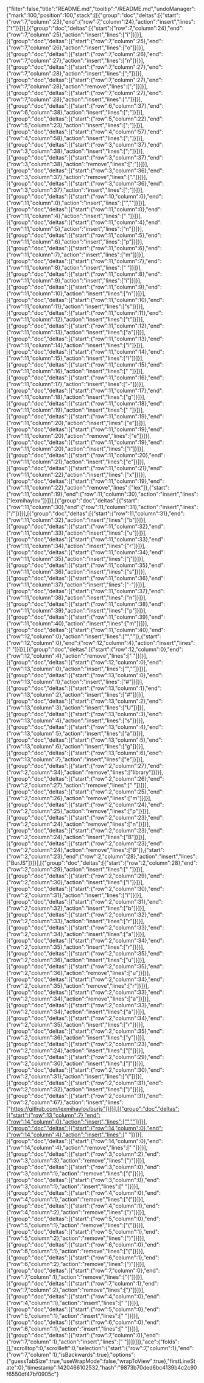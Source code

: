 {"filter":false,"title":"README.md","tooltip":"/README.md","undoManager":{"mark":100,"position":100,"stack":[[{"group":"doc","deltas":[{"start":{"row":7,"column":23},"end":{"row":7,"column":24},"action":"insert","lines":["t"]}]}],[{"group":"doc","deltas":[{"start":{"row":7,"column":24},"end":{"row":7,"column":25},"action":"insert","lines":["i"]}]}],[{"group":"doc","deltas":[{"start":{"row":7,"column":25},"end":{"row":7,"column":26},"action":"insert","lines":["o"]}]}],[{"group":"doc","deltas":[{"start":{"row":7,"column":26},"end":{"row":7,"column":27},"action":"insert","lines":["n"]}]}],[{"group":"doc","deltas":[{"start":{"row":7,"column":27},"end":{"row":7,"column":28},"action":"insert","lines":[";"]}]}],[{"group":"doc","deltas":[{"start":{"row":7,"column":27},"end":{"row":7,"column":28},"action":"remove","lines":[";"]}]}],[{"group":"doc","deltas":[{"start":{"row":7,"column":27},"end":{"row":7,"column":28},"action":"insert","lines":["."]}]}],[{"group":"doc","deltas":[{"start":{"row":6,"column":37},"end":{"row":6,"column":38},"action":"insert","lines":[";"]}]}],[{"group":"doc","deltas":[{"start":{"row":5,"column":22},"end":{"row":5,"column":23},"action":"insert","lines":[";"]}]}],[{"group":"doc","deltas":[{"start":{"row":4,"column":57},"end":{"row":4,"column":58},"action":"insert","lines":[";"]}]}],[{"group":"doc","deltas":[{"start":{"row":3,"column":37},"end":{"row":3,"column":38},"action":"insert","lines":[";"]}]}],[{"group":"doc","deltas":[{"start":{"row":3,"column":37},"end":{"row":3,"column":38},"action":"remove","lines":[";"]}]}],[{"group":"doc","deltas":[{"start":{"row":3,"column":36},"end":{"row":3,"column":37},"action":"remove","lines":["."]}]}],[{"group":"doc","deltas":[{"start":{"row":3,"column":36},"end":{"row":3,"column":37},"action":"insert","lines":[";"]}]}],[{"group":"doc","deltas":[{"start":{"row":10,"column":0},"end":{"row":11,"column":0},"action":"insert","lines":["",""]}]}],[{"group":"doc","deltas":[{"start":{"row":11,"column":0},"end":{"row":11,"column":4},"action":"insert","lines":["    "]}]}],[{"group":"doc","deltas":[{"start":{"row":11,"column":4},"end":{"row":11,"column":5},"action":"insert","lines":["n"]}]}],[{"group":"doc","deltas":[{"start":{"row":11,"column":5},"end":{"row":11,"column":6},"action":"insert","lines":["p"]}]}],[{"group":"doc","deltas":[{"start":{"row":11,"column":6},"end":{"row":11,"column":7},"action":"insert","lines":["m"]}]}],[{"group":"doc","deltas":[{"start":{"row":11,"column":7},"end":{"row":11,"column":8},"action":"insert","lines":[" "]}]}],[{"group":"doc","deltas":[{"start":{"row":11,"column":8},"end":{"row":11,"column":9},"action":"insert","lines":["i"]}]}],[{"group":"doc","deltas":[{"start":{"row":11,"column":9},"end":{"row":11,"column":10},"action":"insert","lines":["n"]}]}],[{"group":"doc","deltas":[{"start":{"row":11,"column":10},"end":{"row":11,"column":11},"action":"insert","lines":["s"]}]}],[{"group":"doc","deltas":[{"start":{"row":11,"column":11},"end":{"row":11,"column":12},"action":"insert","lines":["t"]}]}],[{"group":"doc","deltas":[{"start":{"row":11,"column":12},"end":{"row":11,"column":13},"action":"insert","lines":["a"]}]}],[{"group":"doc","deltas":[{"start":{"row":11,"column":13},"end":{"row":11,"column":14},"action":"insert","lines":["l"]}]}],[{"group":"doc","deltas":[{"start":{"row":11,"column":14},"end":{"row":11,"column":15},"action":"insert","lines":["l"]}]}],[{"group":"doc","deltas":[{"start":{"row":11,"column":15},"end":{"row":11,"column":16},"action":"insert","lines":[" "]}]}],[{"group":"doc","deltas":[{"start":{"row":11,"column":16},"end":{"row":11,"column":17},"action":"insert","lines":["-"]}]}],[{"group":"doc","deltas":[{"start":{"row":11,"column":17},"end":{"row":11,"column":18},"action":"insert","lines":["g"]}]}],[{"group":"doc","deltas":[{"start":{"row":11,"column":18},"end":{"row":11,"column":19},"action":"insert","lines":[" "]}]}],[{"group":"doc","deltas":[{"start":{"row":11,"column":19},"end":{"row":11,"column":20},"action":"insert","lines":["e"]}]}],[{"group":"doc","deltas":[{"start":{"row":11,"column":19},"end":{"row":11,"column":20},"action":"remove","lines":["e"]}]}],[{"group":"doc","deltas":[{"start":{"row":11,"column":19},"end":{"row":11,"column":20},"action":"insert","lines":["l"]}]}],[{"group":"doc","deltas":[{"start":{"row":11,"column":20},"end":{"row":11,"column":21},"action":"insert","lines":["e"]}]}],[{"group":"doc","deltas":[{"start":{"row":11,"column":21},"end":{"row":11,"column":22},"action":"insert","lines":["x"]}]}],[{"group":"doc","deltas":[{"start":{"row":11,"column":19},"end":{"row":11,"column":22},"action":"remove","lines":["lex"]},{"start":{"row":11,"column":19},"end":{"row":11,"column":30},"action":"insert","lines":["lexmihaylov"]}]}],[{"group":"doc","deltas":[{"start":{"row":11,"column":30},"end":{"row":11,"column":31},"action":"insert","lines":["/"]}]}],[{"group":"doc","deltas":[{"start":{"row":11,"column":31},"end":{"row":11,"column":32},"action":"insert","lines":["b"]}]}],[{"group":"doc","deltas":[{"start":{"row":11,"column":32},"end":{"row":11,"column":33},"action":"insert","lines":["u"]}]}],[{"group":"doc","deltas":[{"start":{"row":11,"column":33},"end":{"row":11,"column":34},"action":"insert","lines":["r"]}]}],[{"group":"doc","deltas":[{"start":{"row":11,"column":34},"end":{"row":11,"column":35},"action":"insert","lines":["j"]}]}],[{"group":"doc","deltas":[{"start":{"row":11,"column":35},"end":{"row":11,"column":36},"action":"insert","lines":["s"]}]}],[{"group":"doc","deltas":[{"start":{"row":11,"column":36},"end":{"row":11,"column":37},"action":"insert","lines":["-"]}]}],[{"group":"doc","deltas":[{"start":{"row":11,"column":37},"end":{"row":11,"column":38},"action":"insert","lines":["n"]}]}],[{"group":"doc","deltas":[{"start":{"row":11,"column":38},"end":{"row":11,"column":39},"action":"insert","lines":["p"]}]}],[{"group":"doc","deltas":[{"start":{"row":11,"column":39},"end":{"row":11,"column":40},"action":"insert","lines":["m"]}]}],[{"group":"doc","deltas":[{"start":{"row":11,"column":40},"end":{"row":12,"column":0},"action":"insert","lines":["",""]},{"start":{"row":12,"column":0},"end":{"row":12,"column":4},"action":"insert","lines":["    "]}]}],[{"group":"doc","deltas":[{"start":{"row":12,"column":0},"end":{"row":12,"column":4},"action":"remove","lines":["    "]}]}],[{"group":"doc","deltas":[{"start":{"row":12,"column":0},"end":{"row":13,"column":0},"action":"insert","lines":["",""]}]}],[{"group":"doc","deltas":[{"start":{"row":13,"column":0},"end":{"row":13,"column":1},"action":"insert","lines":["#"]}]}],[{"group":"doc","deltas":[{"start":{"row":13,"column":1},"end":{"row":13,"column":2},"action":"insert","lines":["#"]}]}],[{"group":"doc","deltas":[{"start":{"row":13,"column":2},"end":{"row":13,"column":3},"action":"insert","lines":["U"]}]}],[{"group":"doc","deltas":[{"start":{"row":13,"column":3},"end":{"row":13,"column":4},"action":"insert","lines":["s"]}]}],[{"group":"doc","deltas":[{"start":{"row":13,"column":4},"end":{"row":13,"column":5},"action":"insert","lines":["a"]}]}],[{"group":"doc","deltas":[{"start":{"row":13,"column":5},"end":{"row":13,"column":6},"action":"insert","lines":["g"]}]}],[{"group":"doc","deltas":[{"start":{"row":13,"column":6},"end":{"row":13,"column":7},"action":"insert","lines":["e"]}]}],[{"group":"doc","deltas":[{"start":{"row":2,"column":27},"end":{"row":2,"column":34},"action":"remove","lines":["library"]}]}],[{"group":"doc","deltas":[{"start":{"row":2,"column":26},"end":{"row":2,"column":27},"action":"remove","lines":[" "]}]}],[{"group":"doc","deltas":[{"start":{"row":2,"column":25},"end":{"row":2,"column":26},"action":"remove","lines":["m"]}]}],[{"group":"doc","deltas":[{"start":{"row":2,"column":24},"end":{"row":2,"column":25},"action":"remove","lines":["p"]}]}],[{"group":"doc","deltas":[{"start":{"row":2,"column":23},"end":{"row":2,"column":24},"action":"remove","lines":["n"]}]}],[{"group":"doc","deltas":[{"start":{"row":2,"column":23},"end":{"row":2,"column":24},"action":"insert","lines":["B"]}]}],[{"group":"doc","deltas":[{"start":{"row":2,"column":23},"end":{"row":2,"column":24},"action":"remove","lines":["B"]},{"start":{"row":2,"column":23},"end":{"row":2,"column":28},"action":"insert","lines":["BurJS"]}]}],[{"group":"doc","deltas":[{"start":{"row":2,"column":28},"end":{"row":2,"column":29},"action":"insert","lines":[" "]}]}],[{"group":"doc","deltas":[{"start":{"row":2,"column":29},"end":{"row":2,"column":30},"action":"insert","lines":["l"]}]}],[{"group":"doc","deltas":[{"start":{"row":2,"column":30},"end":{"row":2,"column":31},"action":"insert","lines":["i"]}]}],[{"group":"doc","deltas":[{"start":{"row":2,"column":31},"end":{"row":2,"column":32},"action":"insert","lines":["b"]}]}],[{"group":"doc","deltas":[{"start":{"row":2,"column":32},"end":{"row":2,"column":33},"action":"insert","lines":["r"]}]}],[{"group":"doc","deltas":[{"start":{"row":2,"column":33},"end":{"row":2,"column":34},"action":"insert","lines":["a"]}]}],[{"group":"doc","deltas":[{"start":{"row":2,"column":34},"end":{"row":2,"column":35},"action":"insert","lines":["r"]}]}],[{"group":"doc","deltas":[{"start":{"row":2,"column":35},"end":{"row":2,"column":36},"action":"insert","lines":["u"]}]}],[{"group":"doc","deltas":[{"start":{"row":2,"column":35},"end":{"row":2,"column":36},"action":"remove","lines":["u"]}]}],[{"group":"doc","deltas":[{"start":{"row":2,"column":34},"end":{"row":2,"column":35},"action":"remove","lines":["r"]}]}],[{"group":"doc","deltas":[{"start":{"row":2,"column":33},"end":{"row":2,"column":34},"action":"remove","lines":["a"]}]}],[{"group":"doc","deltas":[{"start":{"row":2,"column":33},"end":{"row":2,"column":34},"action":"insert","lines":["a"]}]}],[{"group":"doc","deltas":[{"start":{"row":2,"column":34},"end":{"row":2,"column":35},"action":"insert","lines":["r"]}]}],[{"group":"doc","deltas":[{"start":{"row":2,"column":35},"end":{"row":2,"column":36},"action":"insert","lines":["y"]}]}],[{"group":"doc","deltas":[{"start":{"row":2,"column":23},"end":{"row":2,"column":24},"action":"insert","lines":["["]}]}],[{"group":"doc","deltas":[{"start":{"row":2,"column":29},"end":{"row":2,"column":30},"action":"insert","lines":["]"]}]}],[{"group":"doc","deltas":[{"start":{"row":2,"column":30},"end":{"row":2,"column":31},"action":"insert","lines":["("]}]}],[{"group":"doc","deltas":[{"start":{"row":2,"column":31},"end":{"row":2,"column":32},"action":"insert","lines":[")"]}]}],[{"group":"doc","deltas":[{"start":{"row":2,"column":31},"end":{"row":2,"column":67},"action":"insert","lines":["https://github.com/lexmihaylov/burjs"]}]}],[{"group":"doc","deltas":[{"start":{"row":13,"column":7},"end":{"row":14,"column":0},"action":"insert","lines":["",""]}]}],[{"group":"doc","deltas":[{"start":{"row":14,"column":0},"end":{"row":14,"column":4},"action":"insert","lines":["    "]}]}],[{"group":"doc","deltas":[{"start":{"row":14,"column":0},"end":{"row":14,"column":4},"action":"remove","lines":["    "]}]}],[{"group":"doc","deltas":[{"start":{"row":3,"column":2},"end":{"row":3,"column":3},"action":"remove","lines":[")"]}]}],[{"group":"doc","deltas":[{"start":{"row":3,"column":0},"end":{"row":3,"column":1},"action":"remove","lines":["("]}]}],[{"group":"doc","deltas":[{"start":{"row":3,"column":0},"end":{"row":3,"column":1},"action":"insert","lines":[" "]}]}],[{"group":"doc","deltas":[{"start":{"row":4,"column":0},"end":{"row":4,"column":1},"action":"remove","lines":["("]}]}],[{"group":"doc","deltas":[{"start":{"row":4,"column":1},"end":{"row":4,"column":2},"action":"remove","lines":[")"]}]}],[{"group":"doc","deltas":[{"start":{"row":5,"column":0},"end":{"row":5,"column":1},"action":"remove","lines":["("]}]}],[{"group":"doc","deltas":[{"start":{"row":5,"column":1},"end":{"row":5,"column":2},"action":"remove","lines":[")"]}]}],[{"group":"doc","deltas":[{"start":{"row":6,"column":0},"end":{"row":6,"column":1},"action":"remove","lines":["("]}]}],[{"group":"doc","deltas":[{"start":{"row":6,"column":1},"end":{"row":6,"column":2},"action":"remove","lines":[")"]}]}],[{"group":"doc","deltas":[{"start":{"row":7,"column":0},"end":{"row":7,"column":1},"action":"remove","lines":["("]}]}],[{"group":"doc","deltas":[{"start":{"row":7,"column":1},"end":{"row":7,"column":2},"action":"remove","lines":[")"]}]}],[{"group":"doc","deltas":[{"start":{"row":4,"column":0},"end":{"row":4,"column":1},"action":"insert","lines":[" "]}]}],[{"group":"doc","deltas":[{"start":{"row":5,"column":0},"end":{"row":5,"column":1},"action":"insert","lines":[" "]}]}],[{"group":"doc","deltas":[{"start":{"row":6,"column":0},"end":{"row":6,"column":1},"action":"insert","lines":[" "]}]}],[{"group":"doc","deltas":[{"start":{"row":7,"column":0},"end":{"row":7,"column":1},"action":"insert","lines":[" "]}]}]]},"ace":{"folds":[],"scrolltop":0,"scrollleft":0,"selection":{"start":{"row":7,"column":1},"end":{"row":7,"column":1},"isBackwards":true},"options":{"guessTabSize":true,"useWrapMode":false,"wrapToView":true},"firstLineState":0},"timestamp":1420466102532,"hash":"9873b70ded6bc4139b4c2c90f6550df47bf0905c"}